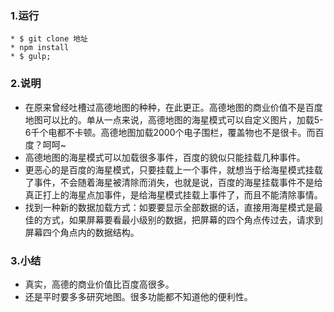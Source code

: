 

### 1.运行

```
* $ git clone 地址
* npm install 
* $ gulp;
```

### 2.说明

* 在原来曾经吐槽过高德地图的种种，在此更正。高德地图的商业价值不是百度地图可以比的。单从一点来说，高德地图的海星模式可以自定义图片，加载5-6千个电都不卡顿。高德地图加载2000个电子围栏，覆盖物也不是很卡。而百度？呵呵~
* 高德地图的海星模式可以加载很多事件，百度的貌似只能挂载几种事件。
* 更恶心的是百度的海星模式，只要挂载上一个事件，就想当于给海星模式挂载了事件，不会随着海星被清除而消失，也就是说，百度的海星挂载事件不是给真正打上的海星点加事件，是给海星模式挂载上事件了，而且不能清除事情。
* 找到一种新的数据加载方式：如要要显示全部数据的话，直接用海星模式是最佳的方式，如果屏幕要看最小级别的数据，把屏幕的四个角点传过去，请求到屏幕四个角点内的数据结构。

### 3.小结

* 真实，高德的商业价值比百度高很多。
* 还是平时要多多研究地图。很多功能都不知道他的便利性。





 
